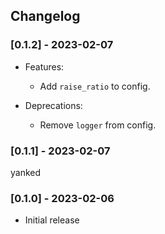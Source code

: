 ## Changelog

### [0.1.2] - 2023-02-07

  * Features:
    * Add `raise_ratio` to config.

  * Deprecations:
    * Remove `logger` from config.

### [0.1.1] - 2023-02-07
  yanked

### [0.1.0] - 2023-02-06

- Initial release
